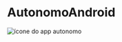 # AutonomoAndroid


![ícone do app autonomo](/AutonomoAndroid/blob/main/app/src/main/res/drawable/orca_logo.png)
